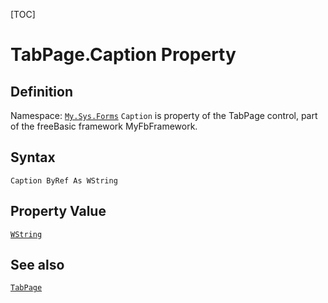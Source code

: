 [TOC]
# TabPage.Caption Property

## Definition
Namespace: [`My.Sys.Forms`](My.Sys.Forms.md)
`Caption` is property of the TabPage control, part of the freeBasic framework MyFbFramework.
## Syntax
```freeBasic
Caption ByRef As WString
```
## Property Value
[`WString`]("https://www.freebasic.net/wiki/KeyPgWString")
## See also
[`TabPage`](TabPage.md)
